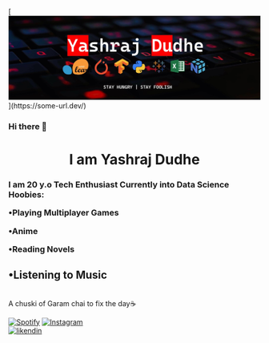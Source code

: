[![Header](https://github.com/yashraj-dudhe/yashraj-dudhe/blob/main/YASHRAJjpg.jpg?raw=true"Header")](https://some-url.dev/)

### Hi there 👋

<h1 align = "center">I am Yashraj Dudhe </h1>
<h3>I am 20 y.o Tech Enthusiast 
Currently into Data Science<br>
Hoobies:<br> 
  
•Playing Multiplayer Games<br>
  
•Anime <br>
  
•Reading Novels<br>
  
•Listening to Music<br>
------------------------------------------------------------------
  <br>A chuski of Garam chai to fix the day☕<br>



[![Spotify](https://img.shields.io/badge/Spotify-1ED760?&style=for-the-badge&logo=spotify&logoColor=white)](https://open.spotify.com/user/95o4hwuwqbe42ux8yrh35lp8t?si=ff365956d9714839)
[![Instagram](https://img.shields.io/badge/Instagram-E4405F?style=for-the-badge&logo=instagram&logoColor=white)](https://www.instagram.com/yashraj_dudhe/)<br>
[![likendin](https://img.shields.io/badge/LinkedIn-0077B5?style=for-the-badge&logo=linkedin&logoColor=white)](https://www.linkedin.com/in/yashrajdudhe)<br>


